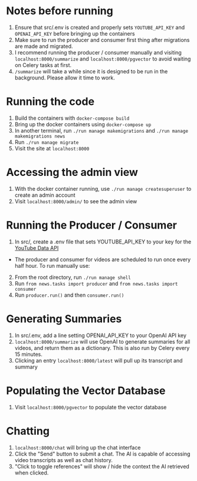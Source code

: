 # Notes before running
1. Ensure that src/.env is created and properly sets `YOUTUBE_API_KEY` and `OPENAI_API_KEY` before bringing up the containers
2. Make sure to run the producer and consumer first thing after migrations are made and migrated.
3. I recommend running the producer / consumer manually and visiting `localhost:8000/summarize` and `localhost:8000/pgvector` to avoid waiting on Celery tasks at first.
4. `/summarize` will take a while since it is designed to be run in the background. Please allow it time to work.

# Running the code
1. Build the containers with `docker-compose build`
2. Bring up the docker containers using `docker-compose up`
3. In another terminal, run `./run manage makemigrations` and `./run manage makemigrations news`
4. Run `./run manage migrate`
5. Visit the site at `localhost:8000`

# Accessing the admin view
1. With the docker container running, use `./run manage createsuperuser` to create an admin account
2. Visit `localhost:8000/admin/` to see the admin view

# Running the Producer / Consumer
1. In src/, create a .env file that sets YOUTUBE_API_KEY to your key for the [YouTube Data API](https://developers.google.com/youtube/v3/getting-started)
* The producer and consumer for videos are scheduled to run once every half hour. To run manually use:
2. From the root directory, run `./run manage shell`
3. Run `from news.tasks import producer` and `from news.tasks import consumer`
4. Run `producer.run()` and then `consumer.run()`

# Generating Summaries
1. In src/.env, add a line setting OPENAI_API_KEY to your OpenAI API key
2. `localhost:8000/summarize` will use OpenAI to generate summaries for all videos, and return them as a dictionary. This is also run by Celery every 15 minutes.
3. Clicking an entry `localhost:8000/latest` will pull up its transcript and summary

# Populating the Vector Database
1. Visit `localhost:8000/pgvector` to populate the vector database

# Chatting
1. `localhost:8000/chat` will bring up the chat interface
2. Click the "Send" button to submit a chat. The AI is capable of accessing video transcripts as well as chat history.
3. "Click to toggle references" will show / hide the context the AI retrieved when clicked.
